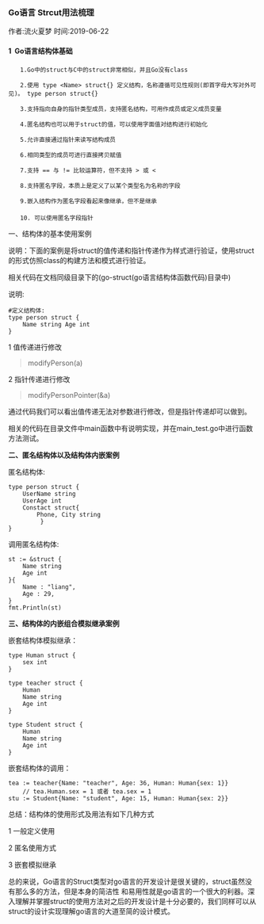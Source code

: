 ### Go语言 Strcut用法梳理

作者:流火夏梦                                  时间:2019-06-22

#### 1  Go语言结构体基础

```
　　1.Go中的struct与C中的struct非常相似，并且Go没有class

　　2.使用 type <Name> struct{} 定义结构，名称遵循可见性规则(即首字母大写对外可见)。 type person struct{}

　　3.支持指向自身的指针类型成员，支持匿名结构，可用作成员或定义成员变量

　　4.匿名结构也可以用于struct的值，可以使用字面值对结构进行初始化

　　5.允许直接通过指针来读写结构成员

　　6.相同类型的成员可进行直接拷贝赋值

　　7.支持 == 与 != 比较运算符，但不支持 > 或 <

　　8.支持匿名字段，本质上是定义了以某个类型名为名称的字段

　　9.嵌入结构作为匿名字段看起来像继承，但不是继承
　　　　
　　10. 可以使用匿名字段指针

```

一、结构体的基本使用案例



说明：下面的案例是将struct的值传递和指针传递作为样式进行验证，使用struct的形式仿照class的构建方法和模式进行验证。

相关代码在文档同级目录下的(go-struct(go语言结构体函数代码)目录中)

说明:

```
#定义结构体:
type person struct {
    Name string Age int 
}
```

1   值传递进行修改

> modifyPerson(a)

2    指针传递进行修改

> modifyPersonPointer(&a)

通过代码我们可以看出值传递无法对参数进行修改，但是指针传递却可以做到。

相关的代码在目录文件中main函数中有说明实现，并在main_test.go中进行函数方法测试。



**二、匿名结构体以及结构体内嵌案例**

匿名结构体:

```
type person struct {
    UserName string
    UserAge int
    Constact struct{
        Phone, City string
         }
}
```



调用匿名结构体:



    st := &struct {
        Name string
        Age int
    }{
        Name : "liang",
        Age : 29,
    }
    fmt.Println(st)

**三、结构体的内嵌组合模拟继承案例**



嵌套结构体模拟继承：



```
type Human struct {
    sex int
}

type teacher struct {
    Human
    Name string
    Age int
}

type Student struct {
    Human
    Name string
    Age int
}

```



嵌套结构体的调用：



```
tea := teacher{Name: "teacher", Age: 36, Human: Human{sex: 1}}
    // tea.Human.sex = 1 或者 tea.sex = 1
stu := Student{Name: "student", Age: 15, Human: Human{sex: 2}}

```



总结：结构体的使用形式及用法有如下几种方式

1   一般定义使用

2   匿名使用方式

3   嵌套模拟继承

总的来说，Go语言的Struct类型对go语言的开发设计是很关键的，struct虽然没有那么多的方法，但是本身的简洁性 和易用性就是go语言的一个很大的利器。深入理解并掌握struct的使用方法对之后的开发设计是十分必要的，我们同样可以从struct的设计实现理解go语言的大道至简的设计模式。





















